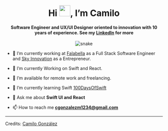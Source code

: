 <div align="center">
<h1 align="center">Hi <img width="35" src="https://github.com/cgonzalezm1234/cgonzalezm1234/blob/main/resources/img/waving.gif">, I’m Camilo</h1>
<h4 align="center">Software Engineer and UX/UI Designer oriented to innovation with 10 years of experience. See my <a href="https://www.linkedin.com/in/camilo-gonzalez-munoz/?locale=en_US" target="_blank">LinkedIn</a> for more</h4>
</div>

<div align="center">
  <img  src="https://github.com/cgonzalezm1234/cgonzalezm1234/blob/main/resources/img/grid-snake.svg"
       alt="snake" />
</div>

- 🔭 I’m currently working at <a href="https://www.linkedin.com/company/saci-falabella/mycompany/" target="blank">Falabella</a> as a Full Stack Software Engineer and <a href="https://www.linkedin.com/company/sky-innovation-cl/" target="blank">Sky Innovation</a> as a Entrepreneur.

- 🌱 I’m currently Working on Swift and React.

- 🤝 I’m available for remote work and freelancing.

- 🌱 I’m currently learning Swift <a href="https://www.hackingwithswift.com/" target="blank">100DaysOfSwift</a>

- 💬 Ask me about **Swift UI and React**

- 📫 How to reach me **cgonzalezm1234@gmail.com**

-----
Credits: [Camilo González](https://github.com/cgonzalezm1234)
